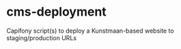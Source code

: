 cms-deployment
==============

Capifony script(s) to deploy a Kunstmaan-based website to staging/production URLs
